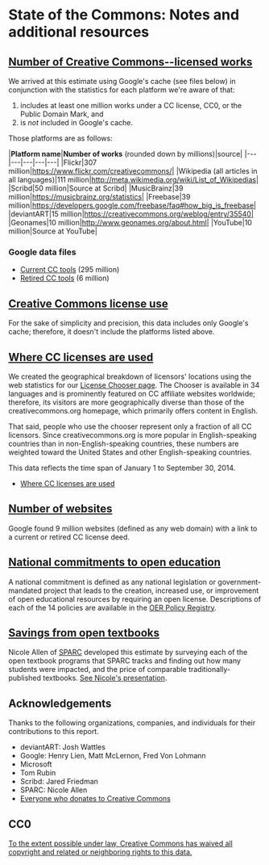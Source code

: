 State of the Commons: Notes and additional resources
============================

[Number of Creative Commons--licensed works](http://stateof.creativecommons.org/#numberofworks)
----------------------------

We arrived at this estimate using Google's cache (see files below) in conjunction with the statistics for each platform we're aware of that:

1. includes at least one million works under a CC license, CC0, or the Public Domain Mark, and
2. is *not* included in Google's cache.

Those platforms are as follows:

|**Platform name**|**Number of works** (rounded down by millions)|source|
|---|---|---|---|---|
|Flickr|307 million|https://www.flickr.com/creativecommons/|
|Wikipedia (all articles in all languages)|111 million|http://meta.wikimedia.org/wiki/List_of_Wikipedias|
|Scribd|50 million|Source at Scribd|
|MusicBrainz|39 million|https://musicbrainz.org/statistics|
|Freebase|39 million|https://developers.google.com/freebase/faq#how_big_is_freebase|
|deviantART|15 million|https://creativecommons.org/weblog/entry/35540|
|Geonames|10 million|http://www.geonames.org/about.html|
|YouTube|10 million|Source at YouTube|

### Google data files
* [Current CC tools](https://github.com/creativecommons/stateofthe/blob/master/data/google-currenttools.csv) (295 million)
* [Retired CC tools](https://github.com/creativecommons/stateofthe/blob/master/data/google-retiredtools.csv) (6 million)

[Creative Commons license use](http://stateof.creativecommons.org/#licenses)
----------------------------

For the sake of simplicity and precision, this data includes only Google's cache; therefore, it doesn't include the platforms listed above.

[Where CC licenses are used](https://stateof.creativecommons.org/#map)
----------------------------

We created the geographical breakdown of licensors' locations using the web statistics for our [License Chooser page](http://creativecommons.org/choose/). The Chooser is available in 34 languages and is prominently featured on CC affiliate websites worldwide; therefore, its visitors are more geographically diverse than those of the creativecommons.org homepage, which primarily offers content in English.

That said, people who use the chooser represent only a fraction of all CC licensors. Since creativecommons.org is more popular in English-speaking countries than in non-English-speaking countries, these numbers are weighted toward the United States and other English-speaking countries.

This data reflects the time span of January 1 to September 30, 2014.

* [Where CC licenses are used](https://github.com/creativecommons/stateofthe/blob/master/data/wherecclicensesareused.csv)

[Number of websites](https://stateof.creativecommons.org/#websites)
----------------------------

Google found 9 million websites (defined as any web domain) with a link to a current or retired CC license deed.

[National commitments to open education](https://stateof.creativecommons.org/#oerpolicies)
----------------------------

A national commitment is defined as any national legislation or government-mandated project that leads to the creation, increased use, or improvement of open educational resources by requiring an open license. Descriptions of each of the 14 policies are available in the [OER Policy Registry](https://wiki.creativecommons.org/OER_Policy_Registry).

[Savings from open textbooks](https://stateof.creativecommons.org/#oersavings)
----------------------------

Nicole Allen of [SPARC](http://www.sparc.arl.org/) developed this estimate by surveying each of the open textbook programs that SPARC tracks and finding out how many students were impacted, and the price of comparable traditionally-published textbooks. [See Nicole's presentation](http://www.slideshare.net/txtbks/billion-dollar-keynote).

Acknowledgements
----------------------------
Thanks to the following organizations, companies, and individuals for their contributions to this report.

* deviantART: Josh Wattles
* Google: Henry Lien, Matt McLernon, Fred Von Lohmann
* Microsoft
* Tom Rubin
* Scribd: Jared Friedman
* SPARC: Nicole Allen
* [Everyone who donates to Creative Commons](https://creativecommons.org/supporters)


CC0
----------------------------

[To the extent possible under law, Creative Commons has waived all copyright and related or neighboring rights to this data.](http://creativecommons.org/publicdomain/zero/1.0/)
